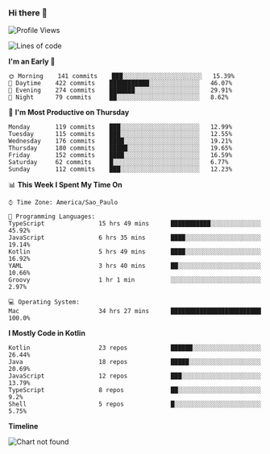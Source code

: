 ### Hi there 👋

<!--
**fernandonogueira/fernandonogueira** is a ✨ _special_ ✨ repository because its `README.md` (this file) appears on your GitHub profile.

Here are some ideas to get you started:

- 🔭 I’m currently working on ...
- 🌱 I’m currently learning ...
- 👯 I’m looking to collaborate on ...
- 🤔 I’m looking for help with ...
- 💬 Ask me about ...
- 📫 How to reach me: ...
- 😄 Pronouns: ...
- ⚡ Fun fact: ...
-->

<!--START_SECTION:waka-->
![Profile Views](http://img.shields.io/badge/Profile%20Views-2-blue)

![Lines of code](https://img.shields.io/badge/From%20Hello%20World%20I%27ve%20Written-4.6%20million%20lines%20of%20code-blue)

**I'm an Early 🐤** 

```text
🌞 Morning    141 commits    ███░░░░░░░░░░░░░░░░░░░░░░   15.39% 
🌆 Daytime    422 commits    ███████████░░░░░░░░░░░░░░   46.07% 
🌃 Evening    274 commits    ███████░░░░░░░░░░░░░░░░░░   29.91% 
🌙 Night      79 commits     ██░░░░░░░░░░░░░░░░░░░░░░░   8.62%

```
📅 **I'm Most Productive on Thursday** 

```text
Monday       119 commits    ███░░░░░░░░░░░░░░░░░░░░░░   12.99% 
Tuesday      115 commits    ███░░░░░░░░░░░░░░░░░░░░░░   12.55% 
Wednesday    176 commits    ████░░░░░░░░░░░░░░░░░░░░░   19.21% 
Thursday     180 commits    █████░░░░░░░░░░░░░░░░░░░░   19.65% 
Friday       152 commits    ████░░░░░░░░░░░░░░░░░░░░░   16.59% 
Saturday     62 commits     █░░░░░░░░░░░░░░░░░░░░░░░░   6.77% 
Sunday       112 commits    ███░░░░░░░░░░░░░░░░░░░░░░   12.23%

```


📊 **This Week I Spent My Time On** 

```text
⌚︎ Time Zone: America/Sao_Paulo

💬 Programming Languages: 
TypeScript               15 hrs 49 mins      ███████████░░░░░░░░░░░░░░   45.92% 
JavaScript               6 hrs 35 mins       ████░░░░░░░░░░░░░░░░░░░░░   19.14% 
Kotlin                   5 hrs 49 mins       ████░░░░░░░░░░░░░░░░░░░░░   16.92% 
YAML                     3 hrs 40 mins       ██░░░░░░░░░░░░░░░░░░░░░░░   10.66% 
Groovy                   1 hr 1 min          ░░░░░░░░░░░░░░░░░░░░░░░░░   2.97%

💻 Operating System: 
Mac                      34 hrs 27 mins      █████████████████████████   100.0%

```

**I Mostly Code in Kotlin** 

```text
Kotlin                   23 repos            ██████░░░░░░░░░░░░░░░░░░░   26.44% 
Java                     18 repos            █████░░░░░░░░░░░░░░░░░░░░   20.69% 
JavaScript               12 repos            ███░░░░░░░░░░░░░░░░░░░░░░   13.79% 
TypeScript               8 repos             ██░░░░░░░░░░░░░░░░░░░░░░░   9.2% 
Shell                    5 repos             █░░░░░░░░░░░░░░░░░░░░░░░░   5.75%

```


**Timeline**

![Chart not found](https://github.com/fernandonogueira/fernandonogueira/blob/master/charts/bar_graph.png) 


<!--END_SECTION:waka-->
